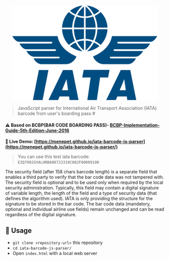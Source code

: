 <p align="center">
  <img width="460" height="300" src="iata-logo.png">
</p>

> JavaScript parser for International Air Transport Association (IATA) barcode from user's boarding pass #

#### ⚠️ Based on BCBP(BAR CODE BOARDING PASS)- [BCBP-Implementation-Guide-5th-Edition-June-2016](https://www.iata.org/whatwedo/stb/Documents/BCBP-Implementation-Guide-5th-Edition-June-2016.pdf)


**👀 Live Demo: [https://menepet.github.io/iata-barcode-js-parser](https://menepet.github.io/iata-barcode-js-parser/)**
> You can use this test iata barcode: `EZQ7O92GVALHRBA00723319C002F00009100`

The security field (after 158 chars barcode length) is a separate field that enables a third party to verify that the bar code data was
not tampered with.
The security field is optional and to be used only when required by the local security
administration. Typically, this field may contain a digital signature of variable length, the length of
the field and a type of security data (that defines the algorithm used). IATA is only providing the
structure for the signature to be stored in the bar code.
The bar code data (mandatory, optional and individual airline use fields) remain unchanged and
can be read regardless of the digital signature.

## 🚀 Usage

* `git clone <repository-url>` this repository
* `cd iata-barcode-js-parser/`
* Open `index.html` with a local web server
